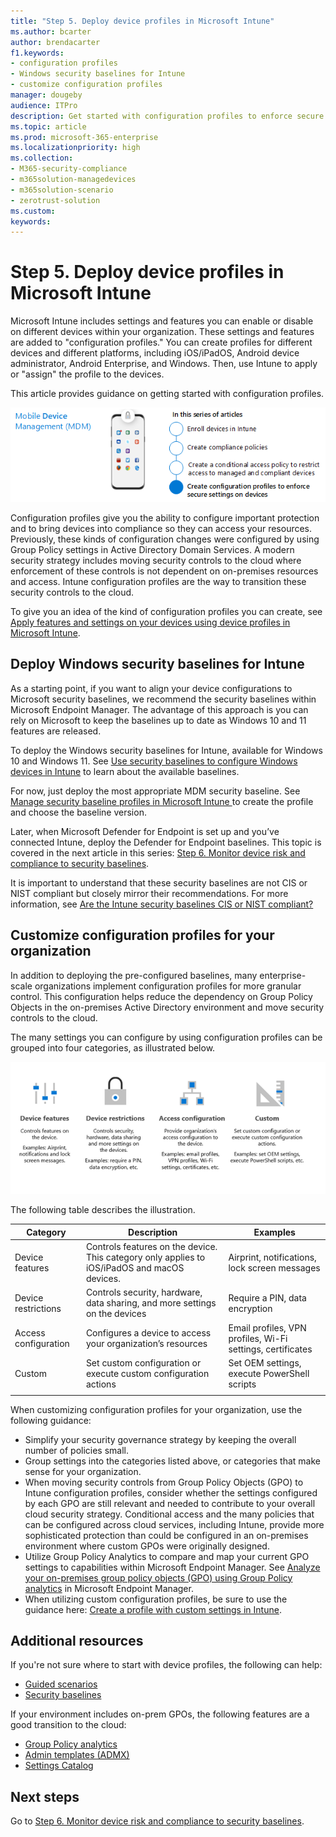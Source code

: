 ```yaml
---
title: "Step 5. Deploy device profiles in Microsoft Intune"
ms.author: bcarter
author: brendacarter
f1.keywords:
- configuration profiles
- Windows security baselines for Intune
- customize configuration profiles
manager: dougeby
audience: ITPro
description: Get started with configuration profiles to enforce secure settings on devices using Intune to transition these security controls to the cloud.
ms.topic: article
ms.prod: microsoft-365-enterprise
ms.localizationpriority: high
ms.collection:
- M365-security-compliance
- m365solution-managedevices
- m365solution-scenario
- zerotrust-solution
ms.custom: 
keywords: 
---
```


# Step 5. Deploy device profiles in Microsoft Intune

Microsoft Intune includes settings and features you can enable or disable on different devices within your organization. These settings and features are added to "configuration profiles." You can create profiles for different devices and different platforms, including iOS/iPadOS, Android device administrator, Android Enterprise, and Windows. Then, use Intune to apply or "assign" the profile to the devices.

This article provides guidance on getting started with configuration profiles. 


![Steps for managing devices](../media/devices/intune-mdm-step-4.png#lightbox)

Configuration profiles give you the ability to configure important protection and to bring devices into compliance so they can access your resources. Previously, these kinds of configuration changes were configured by using Group Policy settings in Active Directory Domain Services. A modern security strategy includes moving security controls to the cloud where enforcement of these controls is not dependent on on-premises resources and access. Intune configuration profiles are the way to transition these security controls to the cloud. 

To give you an idea of the kind of configuration profiles you can create, see [Apply features and settings on your devices using device profiles in Microsoft Intune](/mem/intune/configuration/device-profiles).

## Deploy Windows security baselines for Intune

As a starting point, if you want to align your device configurations to Microsoft security baselines, we recommend the security baselines within Microsoft Endpoint Manager. The advantage of this approach is you can rely on Microsoft to keep the baselines up to date as Windows 10 and 11 features are released. 

To deploy the Windows security baselines for Intune, available for Windows 10 and Windows 11. See [Use security baselines to configure Windows devices in Intune](/mem/intune/protect/security-baselines) to learn about the available baselines.

For now, just deploy the most appropriate MDM security baseline. See [Manage security baseline profiles in Microsoft Intune ](/mem/intune/protect/security-baselines-configure)to create the profile and choose the baseline version.

Later, when Microsoft Defender for Endpoint is set up and you’ve connected Intune, deploy the Defender for Endpoint baselines. This topic is covered in the next article in this series: [Step 6. Monitor device risk and compliance to security baselines](manage-devices-with-intune-monitor-risk.md).

It is important to understand that these security baselines are not CIS or NIST compliant but closely mirror their recommendations. For more information, see [Are the Intune security baselines CIS or NIST compliant?](/mem/intune/protect/security-baselines#are-the-intune-security-baselines-cis-or-nist-compliant)

## Customize configuration profiles for your organization

In addition to deploying the pre-configured baselines, many enterprise-scale organizations implement configuration profiles for more granular control. This configuration helps reduce the dependency on Group Policy Objects in the on-premises Active Directory environment and move security controls to the cloud. 

The many settings you can configure by using configuration profiles can be grouped into four categories, as illustrated below.

![Intune device profile categories](../media/devices/intune-device-profile-categories.png#lightbox)

The following table describes the illustration.


|Category |Description |Examples  |
|---------|---------|---------|
|Device features     | Controls features on the device. This category only applies to iOS/iPadOS and macOS devices.        | Airprint, notifications, lock screen messages        |
|Device restrictions     | Controls security, hardware, data sharing, and more settings on the devices        | Require a PIN, data encryption        |
|Access configuration     |  Configures a device to access your organization’s resources        | Email profiles, VPN profiles, Wi-Fi settings, certificates        |
|Custom     | Set custom configuration or execute custom configuration actions       | Set OEM settings, execute PowerShell scripts        |
|    |         |         |

When customizing configuration profiles for your organization, use the following guidance:
- Simplify your security governance strategy by keeping the overall number of policies small.
- Group settings into the categories listed above, or categories that make sense for your organization.
- When moving security controls from Group Policy Objects (GPO) to Intune configuration profiles, consider whether the settings configured by each GPO are still relevant and needed to contribute to your overall cloud security strategy. Conditional access and the many policies that can be configured across cloud services, including Intune, provide more sophisticated protection than could be configured in an on-premises environment where custom GPOs were originally designed.
- Utilize Group Policy Analytics to compare and map your current GPO settings to capabilities within Microsoft Endpoint Manager. See [Analyze your on-premises group policy objects (GPO) using Group Policy analytics](/mem/intune/configuration/group-policy-analytics) in Microsoft Endpoint Manager.
- When utilizing custom configuration profiles, be sure to use the guidance here: [Create a profile with custom settings in Intune](/mem/intune/configuration/custom-settings-configure).

## Additional resources

If you're not sure where to start with device profiles, the following can help:

- [Guided scenarios](/mem/intune/fundamentals/guided-scenarios-overview) 
- [Security baselines](/mem/intune/protect/security-baselines)

If your environment includes on-prem GPOs, the following features are a good transition to the cloud:

- [Group Policy analytics](/mem/intune/configuration/group-policy-analytics)
- [Admin templates (ADMX)](/mem/intune/configuration/administrative-templates-windows)
- [Settings Catalog](/mem/intune/configuration/settings-catalog)


## Next steps
Go to [Step 6. Monitor device risk and compliance to security baselines](manage-devices-with-intune-monitor-risk.md).

